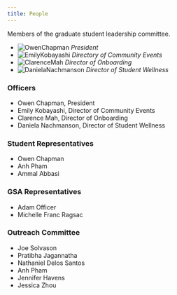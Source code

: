 ```yaml
---
title: People
---
```


Members of the graduate student leadership committee.

* ![OwenChapman](gallery/ochapman.jpg=150x100)
*President*
* ![EmilyKobayashi](gallery/ochapman.jpg=150x100)
*Directory of Community Events*
* ![ClarenceMah](gallery/ochapman.jpg=150x100)
*Director of Onboarding*
* ![DanielaNachmanson](gallery/ochapman.jpg=150x100)
*Director of Student Wellness*

### Officers
* Owen Chapman, President
* Emily Kobayashi, Director of Community Events
* Clarence Mah, Director of Onboarding
* Daniela Nachmanson, Director of Student Wellness

### Student Representatives
* Owen Chapman
* Anh Pham
* Ammal Abbasi

### GSA Representatives
* Adam Officer
* Michelle Franc Ragsac

### Outreach Committee
* Joe Solvason
* Pratibha Jagannatha
* Nathaniel Delos Santos
* Anh Pham
* Jennifer Havens
* Jessica Zhou

